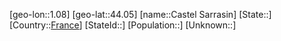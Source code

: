 ﻿---
location: [44.05,1.08]
type: City
tags:
- geo/City


SpocWebEntityId: 29504
isDeleted: false
confidential: public

---
[geo-lon::1.08]
[geo-lat::44.05]
[name::Castel Sarrasin]
[State::]
[Country::[France](geo/Continent/Europe/France.md)]
[StateId::]
[Population::]
[Unknown::]

